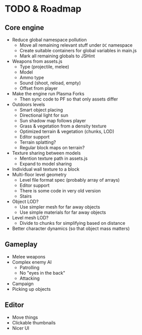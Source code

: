 TODO & Roadmap
==============

Core engine
-----------

* Reduce global namespace pollution
	- Move all remaining relevant stuff under `DC` namespace
	- Create suitable containers for global variables in main.js
	- Mark all remaining globals to JSHint
* Weapons from assets.js
	- Type (projectile, melee)
	- Model
	- Ammo type
	- Sound (shoot, reload, empty)
	- Offset from player
* Make the engine run Plasma Forks
	- Then sync code to PF so that only assets differ
* Outdoors levels
	- Smart object placing
	- Directional light for sun
	- Sun shadow map follows player
	- Grass & vegetation from a density texture
	- Optimized terrain & vegetation (chunks, LOD)
	- Editor support
	- Terrain splatting?
	- Regular block maps on terrain?
* Texture sharing between models
	- Mention texture path in assets.js
	- Expand to model sharing
* Individual wall texture to a block
* Multi-floor level geometry
	- Level file format spec (probably array of arrays)
	- Editor support
	- There is some code in very old version
	- Stairs
* Object LOD?
	- Use simpler mesh for far away objects
	- Use simple materials for far away objects
* Level mesh LOD?
	- Divide to chunks for simplifying based on distance
* Better character dynamics (so that object mass matters)


Gameplay
--------

* Melee weapons
* Complex enemy AI
	- Patrolling
	- No "eyes in the back"
	- Attacking
* Campaign
* Picking up objects


Editor
------

* Move things
* Clickable thumbnails
* Nicer UI
